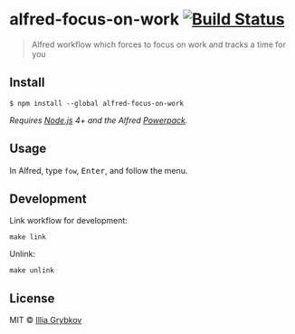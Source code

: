 # alfred-focus-on-work [![Build Status](https://travis-ci.org/igrybkov/alfred-focus-on-work.svg?branch=master)](https://travis-ci.org/igrybkov/alfred-focus-on-work)

> Alfred workflow which forces to focus on work and tracks a time for you


## Install

```
$ npm install --global alfred-focus-on-work
```

*Requires [Node.js](https://nodejs.org) 4+ and the Alfred [Powerpack](https://www.alfredapp.com/powerpack/).*


## Usage

In Alfred, type `fow`, <kbd>Enter</kbd>, and follow the menu.

## Development

Link workflow for development:

```shell
make link
```

Unlink:

```shell
make unlink
```

## License

MIT © [Illia Grybkov](https://grybkov.com)
